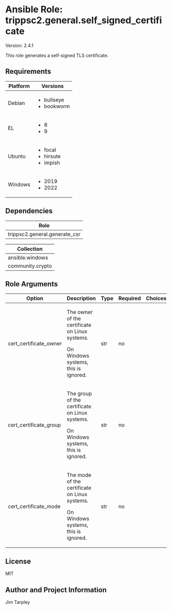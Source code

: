 <!-- BEGIN_ANSIBLE_DOCS -->

# Ansible Role: trippsc2.general.self_signed_certificate
Version: 2.4.1

This role generates a self-signed TLS certificate.

## Requirements

| Platform | Versions |
| -------- | -------- |
| Debian | <ul><li>bullseye</li><li>bookworm</li></ul> |
| EL | <ul><li>8</li><li>9</li></ul> |
| Ubuntu | <ul><li>focal</li><li>hirsute</li><li>impish</li></ul> |
| Windows | <ul><li>2019</li><li>2022</li></ul> |

## Dependencies
| Role |
| ---- |
| trippsc2.general.generate_csr |

| Collection |
| ---------- |
| ansible.windows |
| community.crypto |

## Role Arguments
|Option|Description|Type|Required|Choices|Default|
|---|---|---|---|---|---|
| cert_certificate_owner | <p>The owner of the certificate on Linux systems.</p><p>On Windows systems, this is ignored.</p> | str | no |  | root |
| cert_certificate_group | <p>The group of the certificate on Linux systems.</p><p>On Windows systems, this is ignored.</p> | str | no |  | root |
| cert_certificate_mode | <p>The mode of the certificate on Linux systems.</p><p>On Windows systems, this is ignored.</p> | str | no |  | 0644 |


## License
MIT

## Author and Project Information
Jim Tarpley
<!-- END_ANSIBLE_DOCS -->
